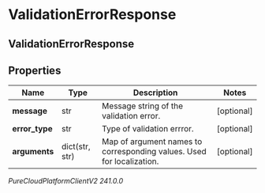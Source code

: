# ValidationErrorResponse

## ValidationErrorResponse

## Properties

|Name | Type | Description | Notes|
|------------ | ------------- | ------------- | -------------|
| **message** | str | Message string of the validation error. | [optional] |
| **error_type** | str | Type of validation errror. | [optional] |
| **arguments** | dict(str, str) | Map of argument names to corresponding values. Used for localization. | [optional] |



_PureCloudPlatformClientV2 241.0.0_
